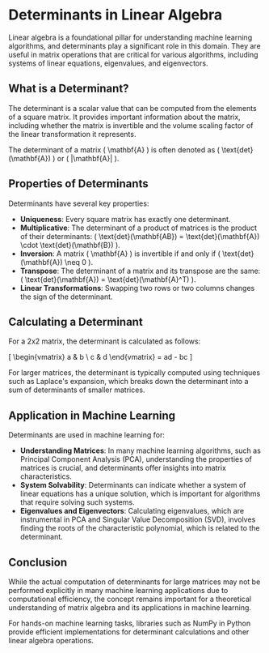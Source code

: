 
# Determinants in Linear Algebra

Linear algebra is a foundational pillar for understanding machine learning algorithms, and determinants play a significant role in this domain. They are useful in matrix operations that are critical for various algorithms, including systems of linear equations, eigenvalues, and eigenvectors.

## What is a Determinant?

The determinant is a scalar value that can be computed from the elements of a square matrix. It provides important information about the matrix, including whether the matrix is invertible and the volume scaling factor of the linear transformation it represents.

The determinant of a matrix \( \mathbf{A} \) is often denoted as \( \text{det}(\mathbf{A}) \) or \( |\mathbf{A}| \).

## Properties of Determinants

Determinants have several key properties:

- **Uniqueness**: Every square matrix has exactly one determinant.
- **Multiplicative**: The determinant of a product of matrices is the product of their determinants: \( \text{det}(\mathbf{AB}) = \text{det}(\mathbf{A}) \cdot \text{det}(\mathbf{B}) \).
- **Inversion**: A matrix \( \mathbf{A} \) is invertible if and only if \( \text{det}(\mathbf{A}) \neq 0 \).
- **Transpose**: The determinant of a matrix and its transpose are the same: \( \text{det}(\mathbf{A}) = \text{det}(\mathbf{A}^T) \).
- **Linear Transformations**: Swapping two rows or two columns changes the sign of the determinant.

## Calculating a Determinant

For a 2x2 matrix, the determinant is calculated as follows:

\[
\begin{vmatrix}
a & b \\
c & d
\end{vmatrix}
= ad - bc
\]

For larger matrices, the determinant is typically computed using techniques such as Laplace's expansion, which breaks down the determinant into a sum of determinants of smaller matrices.

## Application in Machine Learning

Determinants are used in machine learning for:

- **Understanding Matrices**: In many machine learning algorithms, such as Principal Component Analysis (PCA), understanding the properties of matrices is crucial, and determinants offer insights into matrix characteristics.
- **System Solvability**: Determinants can indicate whether a system of linear equations has a unique solution, which is important for algorithms that require solving such systems.
- **Eigenvalues and Eigenvectors**: Calculating eigenvalues, which are instrumental in PCA and Singular Value Decomposition (SVD), involves finding the roots of the characteristic polynomial, which is related to the determinant.

## Conclusion

While the actual computation of determinants for large matrices may not be performed explicitly in many machine learning applications due to computational efficiency, the concept remains important for a theoretical understanding of matrix algebra and its applications in machine learning.

For hands-on machine learning tasks, libraries such as NumPy in Python provide efficient implementations for determinant calculations and other linear algebra operations.

